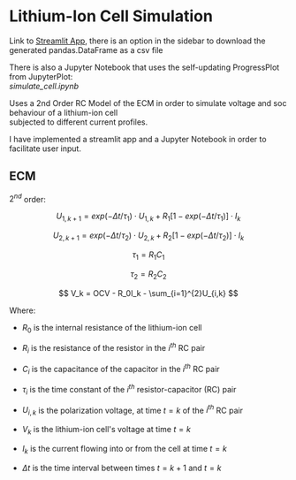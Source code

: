 # Lithium-Ion Cell Simulation

Link to [Streamlit App](https://att-ar-ecm-battery-simulation-lfp-simulate-gawm41.streamlitapp.com/), there is an option in the sidebar to download the generated pandas.DataFrame as a csv file

There is also a Jupyter Notebook that uses the self-updating ProgressPlot from JupyterPlot:<br> *simulate_cell.ipynb*

Uses a 2nd Order RC Model of the ECM in order to simulate voltage and soc behaviour of a lithium-ion cell<br>
subjected to different current profiles.

I have implemented a streamlit app and a Jupyter Notebook in order to facilitate user input.

## ECM <a id = "ecm"></a>

$2^{nd}$ order:

$$ U_{1,k+1} = exp(-\Delta t/\tau_1)\cdot U_{1,k} + R_1[1 - exp(-\Delta t/\tau_1)]\cdot I_k $$

$$ U_{2,k+1} = exp(-\Delta t/\tau_2)\cdot U_{2,k} + R_2[1 - exp(-\Delta t/\tau_2)]\cdot I_k $$

$$ \tau_1 = R_1C_1 $$

$$ \tau_2 = R_2C_2 $$
 
$$ V_k = OCV - R_0I_k - \sum_{i=1}^{2}U_{i,k} $$

Where:

 - $R_0$ is the internal resistance of the lithium-ion cell
 
 - $R_i$ is the resistance of the resistor in the $i^{th}$ RC pair
 
 - $C_i$ is the capacitance of the capacitor in the $i^{th}$ RC pair

 - $\tau_i$ is the time constant of the $i^{th}$ resistor-capacitor (RC) pair
 
 - $U_{i,k}$ is the polarization voltage, at time $t = k$ of the $i^{th}$ RC pair 
 
 - $V_k$ is the lithium-ion cell's voltage at time $t = k$
 
 - $I_k$ is the current flowing into or from the cell at time $t = k$
 
 - $\Delta t$ is the time interval between times $t = k+1$ and $t = k$
 
